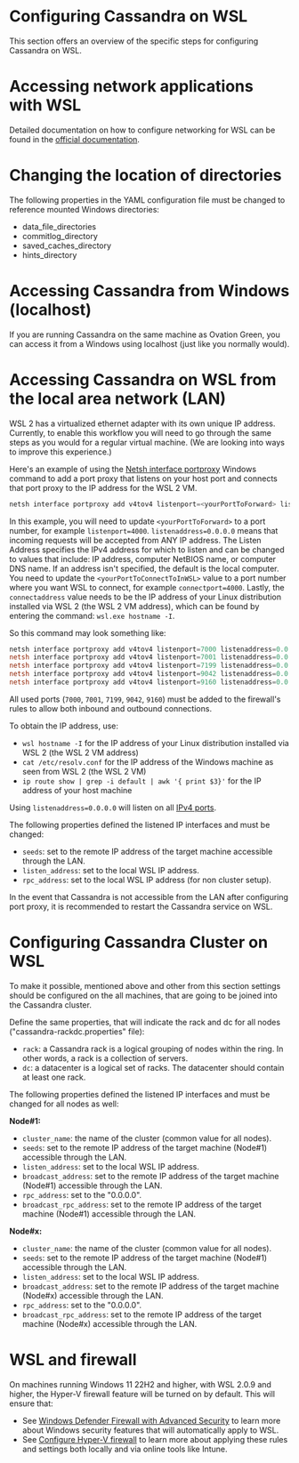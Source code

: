 # Configuring Cassandra on WSL

This section offers an overview of the specific steps for configuring Cassandra on WSL.

# Accessing network applications with WSL

Detailed documentation on how to configure networking for WSL can be found in the [official documentation](https://learn.microsoft.com/en-us/windows/wsl/networking).

# Changing the location of directories

The following properties in the YAML configuration file must be changed to reference mounted Windows directories:

* data_file_directories
* commitlog_directory
* saved_caches_directory
* hints_directory

# Accessing Cassandra from Windows (localhost)

If you are running Cassandra on the same machine as Ovation Green, you can access it from a Windows using localhost (just like you normally would).

# Accessing Cassandra on WSL from the local area network (LAN)

WSL 2 has a virtualized ethernet adapter with its own unique IP address. Currently, to enable this workflow you will need to go through the same steps as you would for a regular virtual machine. (We are looking into ways to improve this experience.)

Here's an example of using the [Netsh interface portproxy](https://learn.microsoft.com/en-us/windows-server/networking/technologies/netsh/netsh-interface-portproxy) Windows command to add a port proxy that listens on your host port and connects that port proxy to the IP address for the WSL 2 VM.

```PowerShell
netsh interface portproxy add v4tov4 listenport=<yourPortToForward> listenaddress=0.0.0.0 connectport=<yourPortToConnectToInWSL> connectaddress=(wsl hostname -I)
```

In this example, you will need to update `<yourPortToForward>` to a port number, for example `listenport=4000`. `listenaddress=0.0.0.0` means that incoming requests will be accepted from ANY IP address. The Listen Address specifies the IPv4 address for which to listen and can be changed to values that include: IP address, computer NetBIOS name, or computer DNS name. If an address isn't specified, the default is the local computer. You need to update the `<yourPortToConnectToInWSL>` value to a port number where you want WSL to connect, for example `connectport=4000`. Lastly, the `connectaddress` value needs to be the IP address of your Linux distribution installed via WSL 2 (the WSL 2 VM address), which can be found by entering the command: `wsl.exe hostname -I`.

So this command may look something like:

```PowerShell
netsh interface portproxy add v4tov4 listenport=7000 listenaddress=0.0.0.0 connectport=7000 connectaddress=172.27.16.245
netsh interface portproxy add v4tov4 listenport=7001 listenaddress=0.0.0.0 connectport=7001 connectaddress=172.27.16.245
netsh interface portproxy add v4tov4 listenport=7199 listenaddress=0.0.0.0 connectport=7199 connectaddress=172.27.16.245
netsh interface portproxy add v4tov4 listenport=9042 listenaddress=0.0.0.0 connectport=9042 connectaddress=172.27.16.245
netsh interface portproxy add v4tov4 listenport=9160 listenaddress=0.0.0.0 connectport=9160 connectaddress=172.27.16.245
```

All used ports (`7000`, `7001`, `7199`, `9042`, `9160`) must be added to the firewall's rules to allow both inbound and outbound connections.

To obtain the IP address, use:
* `wsl hostname -I` for the IP address of your Linux distribution installed via WSL 2 (the WSL 2 VM address)
* `cat /etc/resolv.conf` for the IP address of the Windows machine as seen from WSL 2 (the WSL 2 VM)
* `ip route show | grep -i default | awk '{ print $3}'` for the IP address of your host machine

Using `listenaddress=0.0.0.0` will listen on all [IPv4 ports](https://stackoverflow.com/questions/9987409/want-to-know-what-is-ipv4-and-ipv6#:%7E:text=The%20basic%20difference%20is%20the,whereas%20IPv6%20has%20128%20bits.).

The following properties defined the listened IP interfaces and must be changed:
* `seeds`: set to the remote IP address of the target machine accessible through the LAN.
* `listen_address`: set to the local WSL IP address.
* `rpc_address`: set to the local WSL IP address (for non cluster setup).

In the event that Cassandra is not accessible from the LAN after configuring port proxy, it is recommended to restart the Cassandra service on WSL.

# Configuring Cassandra Cluster on WSL
To make it possible, mentioned above and other from this section settings should be configured on the all machines, that are going to be joined into the Cassandra cluster.

Define the same properties, that will indicate the rack and dc for all nodes ("cassandra-rackdc.properties" file):
* `rack`: a Cassandra rack is a logical grouping of nodes within the ring. In other words, a rack is a collection of servers.
* `dc`: a datacenter is a logical set of racks. The datacenter should contain at least one rack.

The following properties defined the listened IP interfaces and must be changed for all nodes as well:

**Node#1:**
* `cluster_name`: the name of the cluster (common value for all nodes).
* `seeds`: set to the remote IP address of the target machine (Node#1) accessible through the LAN.
* `listen_address`: set to the local WSL IP address.
* `broadcast_address`: set to the remote IP address of the target machine (Node#1) accessible through the LAN. 
* `rpc_address`: set to the "0.0.0.0".
* `broadcast_rpc_address`: set to the remote IP address of the target machine (Node#1) accessible through the LAN. 

**Node#x:**
* `cluster_name`: the name of the cluster (common value for all nodes).
* `seeds`: set to the remote IP address of the target machine (Node#1) accessible through the LAN.
* `listen_address`: set to the local WSL IP address.
* `broadcast_address`: set to the remote IP address of the target machine (Node#x) accessible through the LAN. 
* `rpc_address`: set to the "0.0.0.0".
* `broadcast_rpc_address`: set to the remote IP address of the target machine (Node#x) accessible through the LAN. 

# WSL and firewall

On machines running Windows 11 22H2 and higher, with WSL 2.0.9 and higher, the Hyper-V firewall feature will be turned on by default. This will ensure that:

* See [Windows Defender Firewall with Advanced Security](https://learn.microsoft.com/en-us/windows/security/operating-system-security/network-security/windows-firewall/windows-firewall-with-advanced-security) to learn more about Windows security features that will automatically apply to WSL.
* See [Configure Hyper-V firewall](https://learn.microsoft.com/en-us/windows/security/operating-system-security/network-security/windows-firewall/hyper-v-firewall) to learn more about applying these rules and settings both locally and via online tools like Intune.

